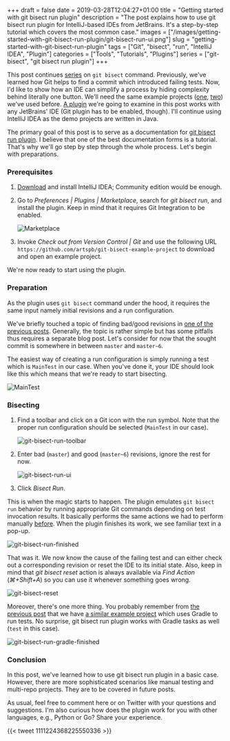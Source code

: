 +++ 
draft = false
date = 2019-03-28T12:04:27+01:00
title = "Getting started with git bisect run plugin"
description = "The post explains how to use git bisect run plugin for IntelliJ-based IDEs from JetBrains. It's a step-by-step tutorial which covers the most common case."
images = ["/images/getting-started-with-git-bisect-run-plugin/git-bisect-run-ui.png"]
slug = "getting-started-with-git-bisect-run-plugin" 
tags = ["Git", "bisect", "run", "IntelliJ IDEA", "Plugin"]
categories = ["Tools", "Tutorials", "Plugins"]
series = ["git-bisect", "git bisect run plugin"]
+++

This post continues [series](/series/git-bisect/) on `git bisect` command. Previously, we've learned how Git helps to find a commit which introduced failing tests. Now, I'd like to show how an IDE can simplify a process by hiding complexity behind literally one button. We'll need the same example projects ([one](https://github.com/artspb/git-bisect-example-project), [two](https://github.com/artspb/git-bisect-example-gradle-project)) we've used before. [A plugin](https://plugins.jetbrains.com/plugin/10874-git-bisect-run) we're going to examine in this post works with any JetBrains' IDE (Git plugin has to be enabled, though). I'll continue using IntelliJ IDEA as the demo projects are written in Java.

The primary goal of this post is to serve as a documentation for [git bisect run plugin](https://plugins.jetbrains.com/plugin/10874-git-bisect-run). I believe that one of the best documentation forms is a tutorial. That's why we'll go step by step through the whole process. Let's begin with preparations.

### Prerequisites

1. [Download](http://www.jetbrains.com/idea/download) and install IntelliJ IDEA; Community edition would be enough.
2. Go to _Preferences | Plugins | Marketplace_, search for _git bisect run_, and install the plugin. Keep in mind that it requires Git Integration to be enabled.

    ![Marketplace](/images/getting-started-with-git-bisect-run-plugin/git-bisect-run-marketplace.png)

3. Invoke _Check out from Version Control | Git_ and use the following URL `https://github.com/artspb/git-bisect-example-project` to download and open an example project.

We're now ready to start using the plugin.

### Preparation

As the plugin uses `git bisect` command under the hood, it requires the same input namely initial revisions and a run configuration.

We've briefly touched a topic of finding bad/good revisions in [one of the previous posts](/posts/git-bisect-to-the-rescue/). Generally, the topic is rather simple but has some pitfalls thus requires a separate blog post. Let's consider for now that the sought commit is somewhere in between `master` and `master~6`.

The easiest way of creating a run configuration is simply running a test which is `MainTest` in our case. When you've done it, your IDE should look like this which means that we're ready to start bisecting.

![MainTest](/images/getting-started-with-git-bisect-run-plugin/MainTest.png)

### Bisecting

1. Find a toolbar and click on a Git icon with the run symbol. Note that the proper run configuration should be selected (`MainTest` in our case).

    ![git-bisect-run-toolbar](/images/getting-started-with-git-bisect-run-plugin/git-bisect-run-toolbar.png)

2. Enter bad (`master`) and good (`master~6`) revisions, ignore the rest for now.

    ![git-bisect-run-ui](/images/getting-started-with-git-bisect-run-plugin/git-bisect-run-ui.png)

3. Click _Bisect Run_.

This is when the magic starts to happen. The plugin emulates `git bisect run` behavior by running appropriate Git commands depending on test invocation results. It basically performs the same actions we had to perform manually [before](/posts/git-bisect-to-the-rescue/). When the plugin finishes its work, we see familiar text in a pop-up.

![git-bisect-run-finished](/images/getting-started-with-git-bisect-run-plugin/git-bisect-run-finished.png)

That was it. We now know the cause of the failing test and can either check out a corresponding revision or reset the IDE to its initial state. Also, keep in mind that _git bisect reset_ action is always available via _Find Action_ (_⌘+Shift+A_) so you can use it whenever something goes wrong. 

![git-bisect-reset](/images/getting-started-with-git-bisect-run-plugin/git-bisect-reset.png)

Moreover, there's one more thing. You probably remember from [the previous post](http://localhost:1313/posts/automating-git-bisect/) that we have [a similar example project](https://github.com/artspb/git-bisect-example-gradle-project) which uses Gradle to run tests. No surprise, git bisect run plugin works with Gradle tasks as well (`test` in this case).

![git-bisect-run-gradle-finished](/images/getting-started-with-git-bisect-run-plugin/git-bisect-run-gradle-finished.png)

### Conclusion

In this post, we've learned how to use git bisect run plugin in a basic case. However, there are more sophisticated scenarios like manual testing and multi-repo projects. They are to be covered in future posts.

As usual, feel free to comment here or on Twitter with your questions and suggestions. I'm also curious how does the plugin work for you with other languages, e.g., Python or Go? Share your experience.

{{< tweet 1111224368225550336 >}}
